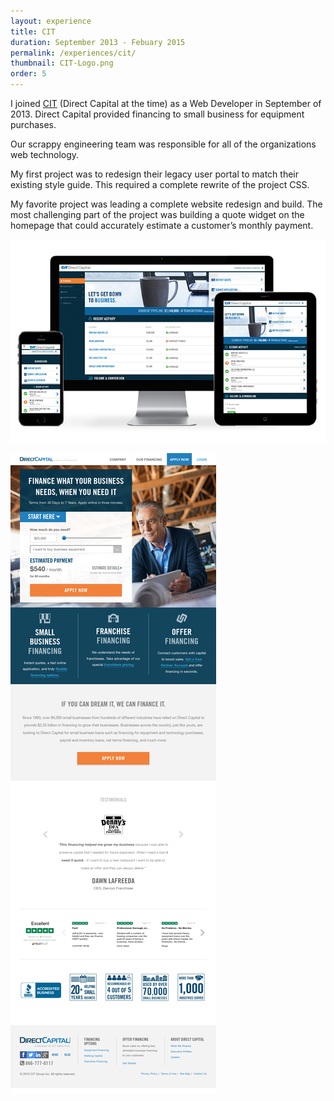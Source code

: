 ```yaml
---
layout: experience
title: CIT
duration: September 2013 - Febuary 2015
permalink: /experiences/cit/
thumbnail: CIT-Logo.png
order: 5
---
```


I joined [CIT](https://cit.com) (Direct Capital at the time) as a Web Developer in September of 2013. Direct Capital provided financing to small business for equipment purchases.

Our scrappy engineering team was responsible for all of the organizations web technology.

My first project was to redesign their legacy user portal to match their existing style guide. This required a complete rewrite of the project CSS.

My favorite project was leading a complete website redesign and build. The most challenging part of the project was building a quote widget on the homepage that could accurately estimate a customer’s monthly payment.

![Direct Capital Customer Portal](/assets/images/experiences/cit/gadgets.png)

![Direct Capital Web Homepage](/assets/images/experiences/cit/homepage.png)



